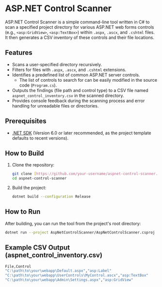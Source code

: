 # ASP.NET Control Scanner

ASP.NET Control Scanner is a simple command-line tool written in C# to scan a specified project directory for various ASP.NET web forms controls (e.g., `<asp:GridView>`, `<asp:TextBox>`) within `.aspx`, `.ascx`, and `.cshtml` files. It then generates a CSV inventory of these controls and their file locations.

## Features

* Scans a user-specified directory recursively.
* Filters for files with `.aspx`, `.ascx`, and `.cshtml` extensions.
* Identifies a predefined list of common ASP.NET server controls.
    * The list of controls to search for can be easily modified in the source code (`Program.cs`).
* Outputs the findings (file path and control type) to a CSV file named `aspnet_control_inventory.csv` in the scanned directory.
* Provides console feedback during the scanning process and error handling for unreadable files or directories.

## Prerequisites

* [.NET SDK](https://dotnet.microsoft.com/download) (Version 6.0 or later recommended, as the project template defaults to recent versions).

## How to Build

1.  Clone the repository:
    ```bash
    git clone [https://github.com/your-username/aspnet-control-scanner.git](https://github.com/your-username/aspnet-control-scanner.git)
    cd aspnet-control-scanner
    ```
2.  Build the project:
    ```bash
    dotnet build --configuration Release
    ```

## How to Run

After building, you can run the tool from the project's root directory:

```bash
dotnet run --project AspNetControlScanner/AspNetControlScanner.csproj
```

## Example CSV Output (aspnet_control_inventory.csv)
```bash
File,Control
"C:\path\to\your\webapp\Default.aspx","asp:Label"
"C:\path\to\your\webapp\UserControls\MyControl.ascx","asp:TextBox"
"C:\path\to\your\webapp\Admin\Settings.aspx","asp:GridView"
```